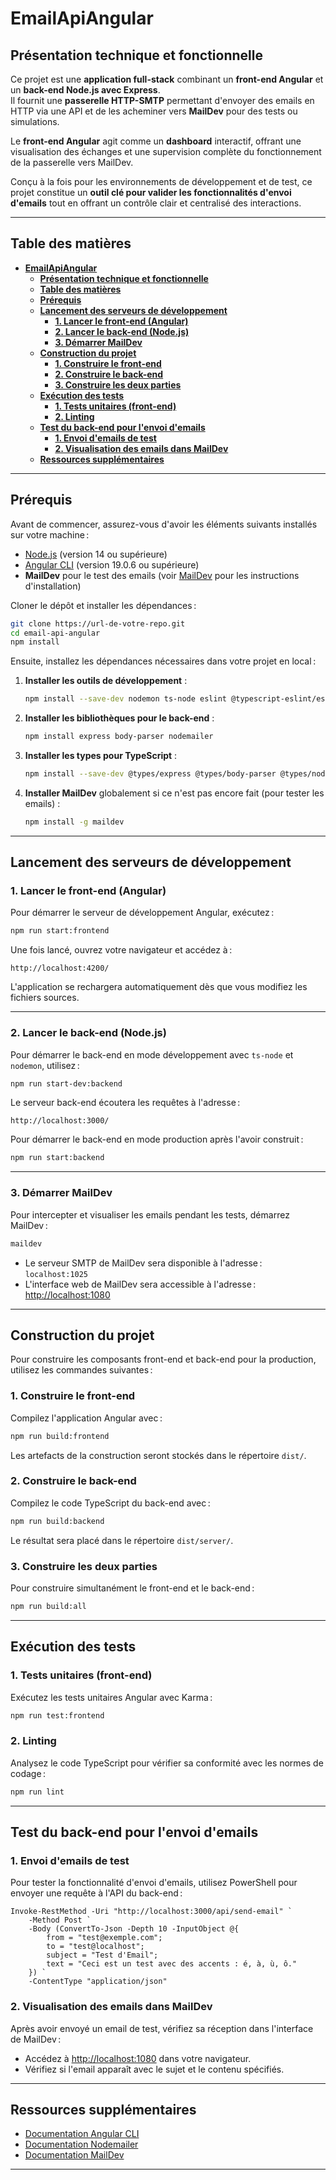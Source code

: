 # **EmailApiAngular**

## **Présentation technique et fonctionnelle**

Ce projet est une **application full-stack** combinant un **front-end Angular** et un **back-end Node.js avec Express**.  
Il fournit une **passerelle HTTP-SMTP** permettant d'envoyer des emails en HTTP via une API et de les acheminer vers **MailDev** pour des tests ou simulations.  

Le **front-end Angular** agit comme un **dashboard** interactif, offrant une visualisation des échanges et une supervision complète du fonctionnement de la passerelle vers MailDev.  

Conçu à la fois pour les environnements de développement et de test, ce projet constitue un **outil clé pour valider les fonctionnalités d'envoi d'emails** tout en offrant un contrôle clair et centralisé des interactions.

---

## **Table des matières**

- [**EmailApiAngular**](#emailapiangular)
  - [**Présentation technique et fonctionnelle**](#présentation-technique-et-fonctionnelle)
  - [**Table des matières**](#table-des-matières)
  - [**Prérequis**](#prérequis)
  - [**Lancement des serveurs de développement**](#lancement-des-serveurs-de-développement)
    - [**1. Lancer le front-end (Angular)**](#1-lancer-le-front-end-angular)
    - [**2. Lancer le back-end (Node.js)**](#2-lancer-le-back-end-nodejs)
    - [**3. Démarrer MailDev**](#3-démarrer-maildev)
  - [**Construction du projet**](#construction-du-projet)
    - [**1. Construire le front-end**](#1-construire-le-front-end)
    - [**2. Construire le back-end**](#2-construire-le-back-end)
    - [**3. Construire les deux parties**](#3-construire-les-deux-parties)
  - [**Exécution des tests**](#exécution-des-tests)
    - [**1. Tests unitaires (front-end)**](#1-tests-unitaires-front-end)
    - [**2. Linting**](#2-linting)
  - [**Test du back-end pour l'envoi d'emails**](#test-du-back-end-pour-lenvoi-demails)
    - [**1. Envoi d'emails de test**](#1-envoi-demails-de-test)
    - [**2. Visualisation des emails dans MailDev**](#2-visualisation-des-emails-dans-maildev)
  - [**Ressources supplémentaires**](#ressources-supplémentaires)

---

## **Prérequis**

Avant de commencer, assurez-vous d'avoir les éléments suivants installés sur votre machine :

- [Node.js](https://nodejs.org/) (version 14 ou supérieure)
- [Angular CLI](https://angular.dev/cli) (version 19.0.6 ou supérieure)
- **MailDev** pour le test des emails (voir [MailDev](https://github.com/maildev/maildev) pour les instructions d'installation)

Cloner le dépôt et installer les dépendances :

```bash
git clone https://url-de-votre-repo.git
cd email-api-angular
npm install
```

Ensuite, installez les dépendances nécessaires dans votre projet en local :

1. **Installer les outils de développement** :

   ```bash
   npm install --save-dev nodemon ts-node eslint @typescript-eslint/eslint-plugin @typescript-eslint/parser
   ```

2. **Installer les bibliothèques pour le back-end** :

   ```bash
   npm install express body-parser nodemailer
   ```

3. **Installer les types pour TypeScript** :

   ```bash
   npm install --save-dev @types/express @types/body-parser @types/nodemailer @types/node typescript
   ```

4. **Installer MailDev** globalement si ce n'est pas encore fait (pour tester les emails) :

   ```bash
   npm install -g maildev
   ```

---

## **Lancement des serveurs de développement**

### **1. Lancer le front-end (Angular)**

Pour démarrer le serveur de développement Angular, exécutez :

```bash
npm run start:frontend
```

Une fois lancé, ouvrez votre navigateur et accédez à :

```url
http://localhost:4200/
```

L'application se rechargera automatiquement dès que vous modifiez les fichiers sources.

---

### **2. Lancer le back-end (Node.js)**

Pour démarrer le back-end en mode développement avec `ts-node` et `nodemon`, utilisez :

```bash
npm run start-dev:backend
```

Le serveur back-end écoutera les requêtes à l'adresse :

```url
http://localhost:3000/
```

Pour démarrer le back-end en mode production après l'avoir construit :

```bash
npm run start:backend
```

---

### **3. Démarrer MailDev**

Pour intercepter et visualiser les emails pendant les tests, démarrez MailDev :

```bash
maildev
```

- Le serveur SMTP de MailDev sera disponible à l'adresse : `localhost:1025`
- L'interface web de MailDev sera accessible à l'adresse : [http://localhost:1080](http://localhost:1080)

---

## **Construction du projet**

Pour construire les composants front-end et back-end pour la production, utilisez les commandes suivantes :

### **1. Construire le front-end**

Compilez l'application Angular avec :

```bash
npm run build:frontend
```

Les artefacts de la construction seront stockés dans le répertoire `dist/`.

### **2. Construire le back-end**

Compilez le code TypeScript du back-end avec :

```bash
npm run build:backend
```

Le résultat sera placé dans le répertoire `dist/server/`.

### **3. Construire les deux parties**

Pour construire simultanément le front-end et le back-end :

```bash
npm run build:all
```

---

## **Exécution des tests**

### **1. Tests unitaires (front-end)**

Exécutez les tests unitaires Angular avec Karma :

```bash
npm run test:frontend
```

### **2. Linting**

Analysez le code TypeScript pour vérifier sa conformité avec les normes de codage :

```bash
npm run lint
```

---

## **Test du back-end pour l'envoi d'emails**

### **1. Envoi d'emails de test**

Pour tester la fonctionnalité d'envoi d'emails, utilisez PowerShell pour envoyer une requête à l'API du back-end :

```pwsh
Invoke-RestMethod -Uri "http://localhost:3000/api/send-email" `
    -Method Post `
    -Body (ConvertTo-Json -Depth 10 -InputObject @{
        from = "test@exemple.com";
        to = "test@localhost";
        subject = "Test d'Email";
        text = "Ceci est un test avec des accents : é, à, ù, ô."
    }) `
    -ContentType "application/json"
```

### **2. Visualisation des emails dans MailDev**

Après avoir envoyé un email de test, vérifiez sa réception dans l'interface de MailDev :

- Accédez à [http://localhost:1080](http://localhost:1080) dans votre navigateur.
- Vérifiez si l'email apparaît avec le sujet et le contenu spécifiés.

---

## **Ressources supplémentaires**

- [Documentation Angular CLI](https://angular.dev/tools/cli)
- [Documentation Nodemailer](https://nodemailer.com/about/)
- [Documentation MailDev](https://github.com/maildev/maildev)

---
